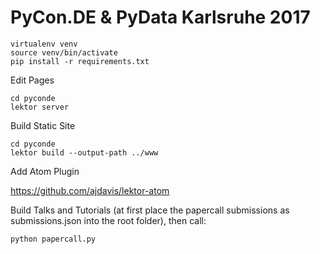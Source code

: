 PyCon.DE & PyData Karlsruhe 2017
================================


    virtualenv venv
    source venv/bin/activate
    pip install -r requirements.txt



Edit Pages

    cd pyconde
    lektor server

Build Static Site
    
    cd pyconde
    lektor build --output-path ../www

Add Atom Plugin

https://github.com/ajdavis/lektor-atom

Build Talks and Tutorials (at first place the papercall submissions as
submissions.json into the root folder), then call:

    python papercall.py

